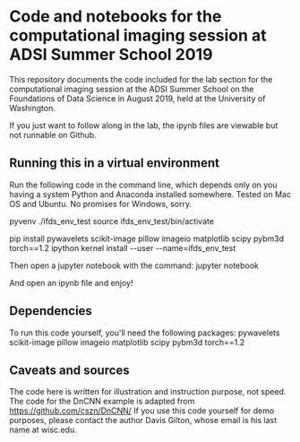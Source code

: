 # Code and notebooks for the computational imaging session at ADSI Summer School 2019

This repository documents the code included for the lab section for the computational imaging session
at the ADSI Summer School on the Foundations of Data Science in August 2019, held at the
University of Washington.

If you just want to follow along in the lab, the ipynb files are viewable but not runnable on Github.

## Running this in a virtual environment
Run the following code in the command line, which depends only on you having a system Python and 
Anaconda installed somewhere. Tested on Mac OS and Ubuntu. No promises for Windows, sorry.

pyvenv ./ifds_env_test
source ifds_env_test/bin/activate

pip install pywavelets scikit-image pillow imageio matplotlib scipy pybm3d torch==1.2
ipython kernel install --user --name=ifds_env_test

Then open a jupyter notebook with the command:
jupyter notebook

And open an ipynb file and enjoy!

## Dependencies
To run this code yourself, you'll need the following packages:
pywavelets
scikit-image
pillow
imageio
matplotlib
scipy
pybm3d
torch==1.2

## Caveats and sources
The code here is written for illustration and instruction purpose, not speed.
The code for the DnCNN example is adapted from https://github.com/cszn/DnCNN/
If you use this code yourself for demo purposes, please contact the author Davis Gilton, 
whose email is his last name at wisc.edu.
